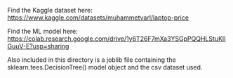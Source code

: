Find the Kaggle dataset here:
https://www.kaggle.com/datasets/muhammetvarl/laptop-price

Find the ML model here:
https://colab.research.google.com/drive/1y6T26F7mXa3YSGpPQQHLStuKlIGuuV-E?usp=sharing

Also included in this directory is a joblib file containing the sklearn.tees.DecisionTree() model object and the csv dataset used.

